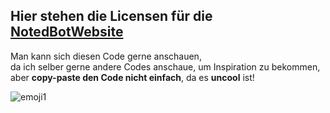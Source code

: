 ## Hier stehen die Licensen für die [NotedBotWebsite](https://github.com/Wydios/NotedBotWebsite)

Man kann sich diesen Code gerne anschauen,  
da ich selber gerne andere Codes anschaue, um Inspiration zu bekommen,  
aber **copy-paste den Code nicht einfach**, da es **uncool** ist!  

![emoji1](https://cdn.7tv.app/emote/01G1PWD2TG0003JX6YJPSC6YFR/1x.avif)
